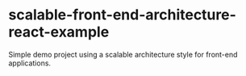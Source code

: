 # scalable-front-end-architecture-react-example
Simple demo project using a scalable architecture style for front-end applications.
